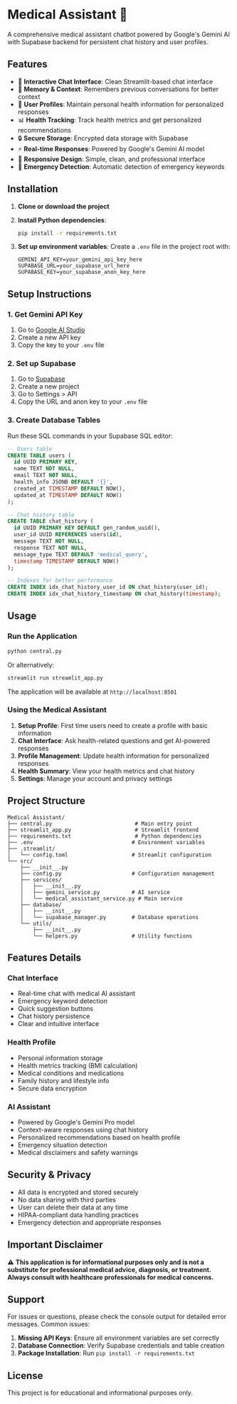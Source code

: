 # Medical Assistant 🏥

A comprehensive medical assistant chatbot powered by Google's Gemini AI with Supabase backend for persistent chat history and user profiles.

## Features

- 💬 **Interactive Chat Interface**: Clean Streamlit-based chat interface
- 🧠 **Memory & Context**: Remembers previous conversations for better context
- 👤 **User Profiles**: Maintain personal health information for personalized responses
- 📊 **Health Tracking**: Track health metrics and get personalized recommendations
- 🔒 **Secure Storage**: Encrypted data storage with Supabase
- ⚡ **Real-time Responses**: Powered by Google's Gemini AI model
- 📱 **Responsive Design**: Simple, clean, and professional interface
- 🚨 **Emergency Detection**: Automatic detection of emergency keywords

## Installation

1. **Clone or download the project**
2. **Install Python dependencies**:
   ```bash
   pip install -r requirements.txt
   ```

3. **Set up environment variables**:
   Create a `.env` file in the project root with:
   ```
   GEMINI_API_KEY=your_gemini_api_key_here
   SUPABASE_URL=your_supabase_url_here
   SUPABASE_KEY=your_supabase_anon_key_here
   ```

## Setup Instructions

### 1. Get Gemini API Key
1. Go to [Google AI Studio](https://makersuite.google.com/app/apikey)
2. Create a new API key
3. Copy the key to your `.env` file

### 2. Set up Supabase
1. Go to [Supabase](https://supabase.com/)
2. Create a new project
3. Go to Settings > API
4. Copy the URL and anon key to your `.env` file

### 3. Create Database Tables
Run these SQL commands in your Supabase SQL editor:

```sql
-- Users table
CREATE TABLE users (
  id UUID PRIMARY KEY,
  name TEXT NOT NULL,
  email TEXT NOT NULL,
  health_info JSONB DEFAULT '{}',
  created_at TIMESTAMP DEFAULT NOW(),
  updated_at TIMESTAMP DEFAULT NOW()
);

-- Chat history table
CREATE TABLE chat_history (
  id UUID PRIMARY KEY DEFAULT gen_random_uuid(),
  user_id UUID REFERENCES users(id),
  message TEXT NOT NULL,
  response TEXT NOT NULL,
  message_type TEXT DEFAULT 'medical_query',
  timestamp TIMESTAMP DEFAULT NOW()
);

-- Indexes for better performance
CREATE INDEX idx_chat_history_user_id ON chat_history(user_id);
CREATE INDEX idx_chat_history_timestamp ON chat_history(timestamp);
```

## Usage

### Run the Application
```bash
python central.py
```

Or alternatively:
```bash
streamlit run streamlit_app.py
```

The application will be available at `http://localhost:8501`

### Using the Medical Assistant

1. **Setup Profile**: First time users need to create a profile with basic information
2. **Chat Interface**: Ask health-related questions and get AI-powered responses
3. **Profile Management**: Update health information for personalized responses
4. **Health Summary**: View your health metrics and chat history
5. **Settings**: Manage your account and privacy settings

## Project Structure

```
Medical Assistant/
├── central.py                          # Main entry point
├── streamlit_app.py                    # Streamlit frontend
├── requirements.txt                    # Python dependencies
├── .env                               # Environment variables
├── .streamlit/
│   └── config.toml                    # Streamlit configuration
└── src/
    ├── __init__.py
    ├── config.py                      # Configuration management
    ├── services/
    │   ├── __init__.py
    │   ├── gemini_service.py          # AI service
    │   └── medical_assistant_service.py # Main service
    ├── database/
    │   ├── __init__.py
    │   └── supabase_manager.py        # Database operations
    └── utils/
        ├── __init__.py
        └── helpers.py                 # Utility functions
```

## Features Details

### Chat Interface
- Real-time chat with medical AI assistant
- Emergency keyword detection
- Quick suggestion buttons
- Chat history persistence
- Clear and intuitive interface

### Health Profile
- Personal information storage
- Health metrics tracking (BMI calculation)
- Medical conditions and medications
- Family history and lifestyle info
- Secure data encryption

### AI Assistant
- Powered by Google's Gemini Pro model
- Context-aware responses using chat history
- Personalized recommendations based on health profile
- Emergency situation detection
- Medical disclaimers and safety warnings

## Security & Privacy

- All data is encrypted and stored securely
- No data sharing with third parties
- User can delete their data at any time
- HIPAA-compliant data handling practices
- Emergency detection and appropriate responses

## Important Disclaimer

⚠️ **This application is for informational purposes only and is not a substitute for professional medical advice, diagnosis, or treatment. Always consult with healthcare professionals for medical concerns.**

## Support

For issues or questions, please check the console output for detailed error messages. Common issues:

1. **Missing API Keys**: Ensure all environment variables are set correctly
2. **Database Connection**: Verify Supabase credentials and table creation
3. **Package Installation**: Run `pip install -r requirements.txt`

## License

This project is for educational and informational purposes only.
